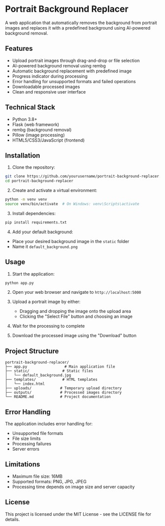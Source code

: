 # Portrait Background Replacer

A web application that automatically removes the background from portrait images and replaces it with a predefined background using AI-powered background removal.

## Features

- Upload portrait images through drag-and-drop or file selection
- AI-powered background removal using rembg
- Automatic background replacement with predefined image
- Progress indicator during processing
- Error handling for unsupported formats and failed operations
- Downloadable processed images
- Clean and responsive user interface

## Technical Stack

- Python 3.8+
- Flask (web framework)
- rembg (background removal)
- Pillow (image processing)
- HTML5/CSS3/JavaScript (frontend)

## Installation

1. Clone the repository:
```bash
git clone https://github.com/yourusername/portrait-background-replacer.git
cd portrait-background-replacer
```

2. Create and activate a virtual environment:

```bash
python -m venv venv
source venv/bin/activate  # On Windows: venv\Scripts\activate
```

3. Install dependencies:
```bash
pip install requirements.txt
```

4. Add your default background:
- Place your desired background image in the `static` folder
- Name it `default_background.png`

## Usage

1. Start the application:
```bash
python app.py
```

2. Open your web browser and navigate to `http://localhost:5000`

3. Upload a portrait image by either:
   - Dragging and dropping the image onto the upload area
   - Clicking the "Select File" button and choosing an image

4. Wait for the processing to complete

5. Download the processed image using the "Download" button

## Project Structure

```
portrait-background-replacer/
├── app.py                 # Main application file
├── static/               # Static files
│   └── default_background.jpg
├── templates/            # HTML templates
│   └── index.html
├── uploads/             # Temporary upload directory
├── outputs/             # Processed images directory
└── README.md            # Project documentation
```

## Error Handling

The application includes error handling for:
- Unsupported file formats
- File size limits
- Processing failures
- Server errors

## Limitations

- Maximum file size: 16MB
- Supported formats: PNG, JPG, JPEG
- Processing time depends on image size and server capacity

## License

This project is licensed under the MIT License - see the LICENSE file for details.